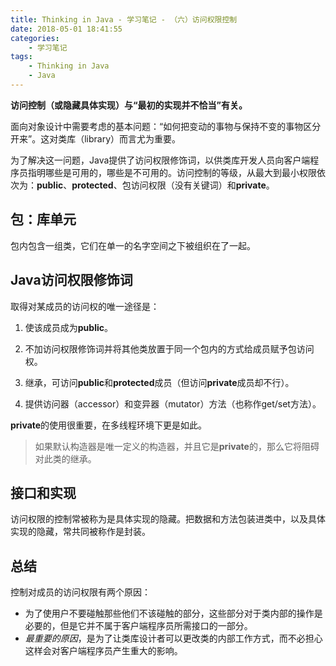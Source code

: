 ```yaml
---
title: Thinking in Java - 学习笔记 - （六）访问权限控制
date: 2018-05-01 18:41:55
categories:
	- 学习笔记
tags: 
	- Thinking in Java
	- Java
---
```


**访问控制（或隐藏具体实现）与“最初的实现并不恰当”有关。**

面向对象设计中需要考虑的基本问题：“如何把变动的事物与保持不变的事物区分开来”。这对类库（library）而言尤为重要。

为了解决这一问题，Java提供了访问权限修饰词，以供类库开发人员向客户端程序员指明哪些是可用的，哪些是不可用的。访问控制的等级，从最大到最小权限依次为：**public**、**protected**、包访问权限（没有关键词）和**private**。

<!-- more -->

包：库单元
---------------

包内包含一组类，它们在单一的名字空间之下被组织在了一起。

Java访问权限修饰词
---------------------------

取得对某成员的访问权的唯一途径是：

1. 使该成员成为**public**。

2. 不加访问权限修饰词并将其他类放置于同一个包内的方式给成员赋予包访问权。

3. 继承，可访问**public**和**protected**成员（但访问**private**成员却不行）。

4. 提供访问器（accessor）和变异器（mutator）方法（也称作get/set方法）。


**private**的使用很重要，在多线程环境下更是如此。
> 如果默认构造器是唯一定义的构造器，并且它是**private**的，那么它将阻碍对此类的继承。


接口和实现
---------------

访问权限的控制常被称为是<font face="kaiti">具体实现的隐藏</font>。把数据和方法包装进类中，以及具体实现的隐藏，常共同被称作是<font face="kaiti">封装</font>。

总结
-----------------

控制对成员的访问权限有两个原因：

- 为了使用户不要碰触那些他们不该碰触的部分，这些部分对于类内部的操作是必要的，但是它并不属于客户端程序员所需接口的一部分。
- *最重要的原因*，是为了让类库设计者可以更改类的内部工作方式，而不必担心这样会对客户端程序员产生重大的影响。
